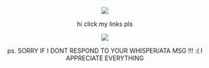 <p align="center"> <img src=https://komarev.com/ghpvc/?username=wavetoivy&color=8d8f91&style=flat-square&label=💿>
<p align="center"> 
  hi click my links pls
 
 <p align="center"> 
<img src="https://i.pinimg.com/736x/63/f4/c7/63f4c77a51b027168df6698e225f1375.jpg" <p/>
<p align="center"> ps. SORRY IF I DONT RESPOND TO YOUR WHISPER/ATA MSG !!! :( I APPRECIATE EVERYTHING

 

